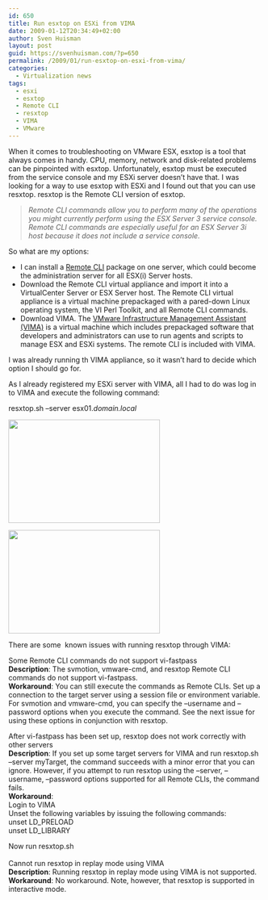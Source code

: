 ```yaml
---
id: 650
title: Run esxtop on ESXi from VIMA
date: 2009-01-12T20:34:49+02:00
author: Sven Huisman
layout: post
guid: https://svenhuisman.com/?p=650
permalink: /2009/01/run-esxtop-on-esxi-from-vima/
categories:
  - Virtualization news
tags:
  - esxi
  - esxtop
  - Remote CLI
  - resxtop
  - VIMA
  - VMware
---
```

When it comes to troubleshooting on VMware ESX, esxtop is a tool that always comes in handy. CPU, memory, network and disk-related problems can be pinpointed with esxtop. Unfortunately, esxtop must be executed from the service console and my ESXi server doesn&#8217;t have that. I was looking for a way to use esxtop with ESXi and I found out that you can use resxtop. resxtop is the Remote CLI version of esxtop.

> <!--more-->
> 
> _Remote CLI commands allow you to perform many of the operations you might currently perform using the ESX Server 3 service console. Remote CLI commands are especially useful for an ESX Server 3i host because it does not include a service console._

So what are my options:

  * I can install a <a title="Remote CLI" href="http://www.vmware.com/pdf/vi3_35/esx_3/r35u2/vi3_35_25_u2_rcli.pdf" target="_blank">Remote CLI</a> package on one server, which could become the administration server for all ESX(i) Server hosts.
  * Download the Remote CLI virtual appliance and import it into a VirtualCenter Server or ESX Server host. The Remote CLI virtual appliance is a virtual machine prepackaged with a pared-down Linux operating system, the VI Perl Toolkit, and all Remote CLI commands.
  * Download VIMA. The <a title="VMware VIMA" href="http://www.vmware.com/support/developer/vima/" target="_blank">VMware Infrastructure Management Assistant (VIMA)</a> is a virtual machine which includes prepackaged software that developers and administrators can use to run agents and scripts to manage ESX and ESXi systems. The remote CLI is included with VIMA.

I was already running th VIMA appliance, so it wasn&#8217;t hard to decide which option I should go for.

As I already registered my ESXi server with VIMA, all I had to do was log in to VIMA and execute the following command:

resxtop.sh &#8211;server esx01._domain.local_

[<img class="aligncenter size-medium wp-image-653" title="resxtop1" src="https://svenhuisman.com/wp-content/uploads/2009/01/resxtop1-300x205.jpg" alt="" width="300" height="205" />](https://svenhuisman.com/wp-content/uploads/2009/01/resxtop1.jpg)

[<img class="aligncenter size-medium wp-image-654" title="resxtop2" src="https://svenhuisman.com/wp-content/uploads/2009/01/resxtop2-300x205.jpg" alt="" width="300" height="205" />](https://svenhuisman.com/wp-content/uploads/2009/01/resxtop2.jpg)

There are some  known issues with running resxtop through VIMA:

Some Remote CLI commands do not support vi-fastpass  
**Description**: The svmotion, vmware-cmd, and resxtop Remote CLI commands do not support vi-fastpass.  
**Workaround**: You can still execute the commands as Remote CLIs. Set up a connection to the target server using a session file or environment variable. For svmotion and vmware-cmd, you can specify the &#8211;username and &#8211;password options when you execute the command. See the next issue for using these options in conjunction with resxtop.

After vi-fastpass has been set up, resxtop does not work correctly with other servers  
**Description**: If you set up some target servers for VIMA and run resxtop.sh &#8211;server myTarget, the command succeeds with a minor error that you can ignore. However, if you attempt to run resxtop using the &#8211;server, &#8211;username, &#8211;password options supported for all Remote CLIs, the command fails.  
**Workaround**:  
Login to VIMA  
Unset the following variables by issuing the following commands:  
unset LD_PRELOAD  
unset LD_LIBRARY

Now run resxtop.sh  
   
Cannot run resxtop in replay mode using VIMA  
**Description**: Running resxtop in replay mode using VIMA is not supported.  
**Workaround**: No workaround. Note, however, that resxtop is supported in interactive mode.